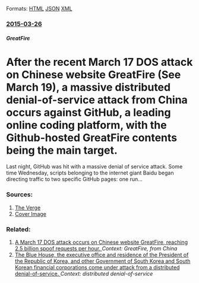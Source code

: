 
Formats: [HTML](/news/2015/03/26/after-the-recent-march-17-dos-attack-on-chinese-website-greatfire-see-march-19-a-massive-distributed-denial-of-service-attack-from-china.html)  [JSON](/news/2015/03/26/after-the-recent-march-17-dos-attack-on-chinese-website-greatfire-see-march-19-a-massive-distributed-denial-of-service-attack-from-china.json)  [XML](/news/2015/03/26/after-the-recent-march-17-dos-attack-on-chinese-website-greatfire-see-march-19-a-massive-distributed-denial-of-service-attack-from-china.xml)  

### [2015-03-26](/news/2015/03/26/index.md)

##### GreatFire
# After the recent March 17 DOS attack on Chinese website GreatFire (See March 19), a massive distributed denial-of-service attack from China occurs against GitHub, a leading online coding platform, with the Github-hosted GreatFire contents being the main target. 

Last night, GitHub was hit with a massive denial of service attack. Some time Wednesday, scripts belonging to the internet giant Baidu began directing traffic to two specific GitHub pages: one run...


### Sources:

1. [The Verge](https://www.theverge.com/2015/3/27/8299555/github-china-ddos-censorship-great-firewall)
1. [Cover Image](https://cdn.vox-cdn.com/thumbor/mc0yHLtITzzNpBsGuUNk3VA8MsM=/0x0:1019x573/1600x900/cdn.vox-cdn.com/uploads/chorus_image/image/45990532/tosdr__1_of_1_.0.jpg)

### Related:

1. [A March 17 DOS attack occurs on Chinese website GreatFire, reaching 2.5 billion spoof requests per hour. ](/news/2015/03/19/a-march-17-dos-attack-occurs-on-chinese-website-greatfire-reaching-2-5-billion-spoof-requests-per-hour.md) _Context: GreatFire, from China_
2. [The Blue House, the executive office and residence of the President of the Republic of Korea, and other Government of South Korea and South Korean financial corporations come under attack from a distributed denial-of-service. ](/news/2011/03/4/the-blue-house-the-executive-office-and-residence-of-the-president-of-the-republic-of-korea-and-other-government-of-south-korea-and-south.md) _Context: distributed denial-of-service_
